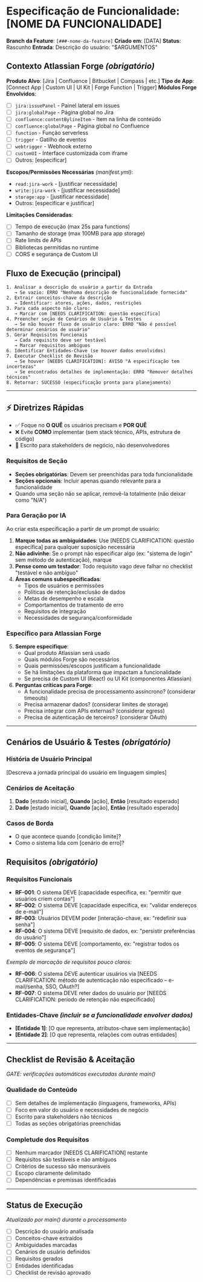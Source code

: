 # Especificação de Funcionalidade: [NOME DA FUNCIONALIDADE]

**Branch da Feature**: `[###-nome-da-feature]`
**Criado em**: [DATA]
**Status**: Rascunho
**Entrada**: Descrição do usuário: "$ARGUMENTOS"

## Contexto Atlassian Forge *(obrigatório)*

**Produto Alvo**: [Jira | Confluence | Bitbucket | Compass | etc.]
**Tipo de App**: [Connect App | Custom UI | UI Kit | Forge Function | Trigger]
**Módulos Forge Envolvidos**:
- [ ] `jira:issuePanel` - Painel lateral em issues
- [ ] `jira:globalPage` - Página global no Jira
- [ ] `confluence:contentBylineItem` - Item na linha de conteúdo
- [ ] `confluence:globalPage` - Página global no Confluence
- [ ] `function` - Função serverless
- [ ] `trigger` - Gatilho de eventos
- [ ] `webtrigger` - Webhook externo
- [ ] `customUI` - Interface customizada com iframe
- [ ] Outros: [especificar]

**Escopos/Permissões Necessárias** *(manifest.yml)*:
- `read:jira-work` - [justificar necessidade]
- `write:jira-work` - [justificar necessidade]
- `storage:app` - [justificar necessidade]
- Outros: [especificar e justificar]

**Limitações Consideradas**:
- [ ] Tempo de execução (max 25s para functions)
- [ ] Tamanho de storage (max 100MB para app storage)
- [ ] Rate limits de APIs
- [ ] Bibliotecas permitidas no runtime
- [ ] CORS e segurança de Custom UI

## Fluxo de Execução (principal)
```
1. Analisar a descrição do usuário a partir da Entrada
   → Se vazio: ERRO "Nenhuma descrição de funcionalidade fornecida"
2. Extrair conceitos-chave da descrição
   → Identificar: atores, ações, dados, restrições
3. Para cada aspecto não claro:
   → Marcar com [NEEDS CLARIFICATION: questão específica]
4. Preencher seção de Cenários de Usuário & Testes
   → Se não houver fluxo de usuário claro: ERRO "Não é possível determinar cenários de usuário"
5. Gerar Requisitos Funcionais
   → Cada requisito deve ser testável
   → Marcar requisitos ambíguos
6. Identificar Entidades-Chave (se houver dados envolvidos)
7. Executar Checklist de Revisão
   → Se houver [NEEDS CLARIFICATION]: AVISO "A especificação tem incertezas"
   → Se encontrados detalhes de implementação: ERRO "Remover detalhes técnicos"
8. Retornar: SUCESSO (especificação pronta para planejamento)
```

---

## ⚡ Diretrizes Rápidas
- ✅ Foque no **O QUÊ** os usuários precisam e **POR QUÊ**
- ❌ Evite **COMO** implementar (sem stack técnico, APIs, estrutura de código)
- 👥 Escrito para stakeholders de negócio, não desenvolvedores

### Requisitos de Seção
- **Seções obrigatórias**: Devem ser preenchidas para toda funcionalidade
- **Seções opcionais**: Incluir apenas quando relevante para a funcionalidade
- Quando uma seção não se aplicar, removê-la totalmente (não deixar como "N/A")

### Para Geração por IA
Ao criar esta especificação a partir de um prompt de usuário:
1. **Marque todas as ambiguidades**: Use [NEEDS CLARIFICATION: questão específica] para qualquer suposição necessária
2. **Não adivinhe**: Se o prompt não especificar algo (ex: "sistema de login" sem método de autenticação), marque
3. **Pense como um testador**: Todo requisito vago deve falhar no checklist "testável e não ambíguo"
4. **Áreas comuns subespecificadas**:
   - Tipos de usuários e permissões
   - Políticas de retenção/exclusão de dados
   - Metas de desempenho e escala
   - Comportamentos de tratamento de erro
   - Requisitos de integração
   - Necessidades de segurança/conformidade

### Específico para Atlassian Forge
5. **Sempre especifique**:
   - Qual produto Atlassian será usado
   - Quais módulos Forge são necessários
   - Quais permissões/escopos justificam a funcionalidade
   - Se há limitações da plataforma que impactam a funcionalidade
   - Se precisa de Custom UI (React) ou UI Kit (componentes Atlassian)
6. **Perguntas críticas para Forge**:
   - A funcionalidade precisa de processamento assíncrono? (considerar timeouts)
   - Precisa armazenar dados? (considerar limites de storage)
   - Precisa integrar com APIs externas? (considerar egress)
   - Precisa de autenticação de terceiros? (considerar OAuth)

---

## Cenários de Usuário & Testes *(obrigatório)*

### História de Usuário Principal
[Descreva a jornada principal do usuário em linguagem simples]

### Cenários de Aceitação
1. **Dado** [estado inicial], **Quando** [ação], **Então** [resultado esperado]
2. **Dado** [estado inicial], **Quando** [ação], **Então** [resultado esperado]

### Casos de Borda
- O que acontece quando [condição limite]?
- Como o sistema lida com [cenário de erro]?

## Requisitos *(obrigatório)*

### Requisitos Funcionais
- **RF-001**: O sistema DEVE [capacidade específica, ex: "permitir que usuários criem contas"]
- **RF-002**: O sistema DEVE [capacidade específica, ex: "validar endereços de e-mail"]  
- **RF-003**: Usuários DEVEM poder [interação-chave, ex: "redefinir sua senha"]
- **RF-004**: O sistema DEVE [requisito de dados, ex: "persistir preferências do usuário"]
- **RF-005**: O sistema DEVE [comportamento, ex: "registrar todos os eventos de segurança"]

*Exemplo de marcação de requisitos pouco claros:*
- **RF-006**: O sistema DEVE autenticar usuários via [NEEDS CLARIFICATION: método de autenticação não especificado – e-mail/senha, SSO, OAuth?]
- **RF-007**: O sistema DEVE reter dados do usuário por [NEEDS CLARIFICATION: período de retenção não especificado]

### Entidades-Chave *(incluir se a funcionalidade envolver dados)*
- **[Entidade 1]**: [O que representa, atributos-chave sem implementação]
- **[Entidade 2]**: [O que representa, relações com outras entidades]

---

## Checklist de Revisão & Aceitação
*GATE: verificações automáticas executadas durante main()*

### Qualidade do Conteúdo
- [ ] Sem detalhes de implementação (linguagens, frameworks, APIs)
- [ ] Foco em valor do usuário e necessidades de negócio
- [ ] Escrito para stakeholders não técnicos
- [ ] Todas as seções obrigatórias preenchidas

### Completude dos Requisitos
- [ ] Nenhum marcador [NEEDS CLARIFICATION] restante
- [ ] Requisitos são testáveis e não ambíguos  
- [ ] Critérios de sucesso são mensuráveis
- [ ] Escopo claramente delimitado
- [ ] Dependências e premissas identificadas

---

## Status de Execução
*Atualizado por main() durante o processamento*

- [ ] Descrição do usuário analisada
- [ ] Conceitos-chave extraídos
- [ ] Ambiguidades marcadas
- [ ] Cenários de usuário definidos
- [ ] Requisitos gerados
- [ ] Entidades identificadas
- [ ] Checklist de revisão aprovado
